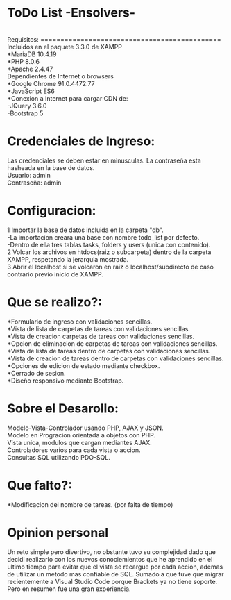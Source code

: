 # ToDo List -Ensolvers-
<br />
Requisitos:
=============================================
Incluidos en el paquete 3.3.0 de XAMPP
<br />
*MariaDB 10.4.19
<br />
*PHP 8.0.6
<br />
*Apache 2.4.47
<br />
Dependientes de Internet o browsers
<br />
*Google Chrome 91.0.4472.77
<br />
*JavaScript ES6
<br />
*Conexion a Internet para cargar CDN de:
<br />
  -JQuery 3.6.0
  <br />
  -Bootstrap 5    
  
Credenciales de Ingreso:
=============================================
Las credenciales se deben estar en minusculas. La contraseña esta hasheada en la base de datos.
<br />
Usuario: admin
<br />
Contraseña: admin

Configuracion:
=============================================
1 Importar la base de datos incluida en la carpeta "db".
<br />
  -La importacion creara una base con nombre todo_list por defecto. 
  <br />
  -Dentro de ella tres tablas tasks, folders y users (unica con contenido).
  <br />
2 Volcar los archivos en htdocs(raiz o subcarpeta) dentro de la carpeta XAMPP, respetando la jerarquia mostrada.
<br />
3 Abrir el localhost si se volcaron en raiz o localhost/subdirecto de caso contrario previo inicio de XAMPP.
<br />

Que se realizo?:
=============================================
*Formulario de ingreso con validaciones sencillas.
<br />
*Vista de lista de carpetas de tareas con validaciones sencillas.
<br />
*Vista de creacion carpetas de tareas con validaciones sencillas.
<br />
*Opcion de eliminacion de carpetas de tareas con validaciones sencillas.
<br />
*Vista de lista de tareas dentro de carpetas con validaciones sencillas.
<br />
*Vista de creacion de tareas dentro de carpetas con validaciones sencillas.
<br />
*Opciones de edicion de estado mediante checkbox.
<br />
*Cerrado de sesion.
<br />
*Diseño responsivo mediante Bootstrap.

Sobre el Desarollo:
=============================================
Modelo-Vista-Controlador usando PHP, AJAX y JSON.
<br />
Modelo en Progracion orientada a objetos con PHP.
<br />
Vista unica, modulos que cargan mediantes AJAX.
<br />
Controladores varios para cada vista o accion.
<br />
Consultas SQL utilizando PDO-SQL.

Que falto?:
=============================================
*Modificacion del nombre de tareas. (por falta de tiempo)

Opinion personal
=============================================
Un reto simple pero divertivo, no obstante tuvo su complejidad dado que decidi realizarlo con los nuevos conociemientos que he aprendido en el ultimo tiempo para evitar que el vista se recargue por cada accion, ademas de utilizar un metodo mas confiable de SQL. Sumado a que tuve que migrar recientemente a Visual Studio Code porque Brackets ya no tiene soporte. Pero en resumen fue una gran experiencia.
